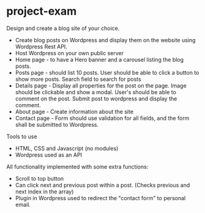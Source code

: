 # project-exam

Design and create a blog site of your choice.

* Create blog posts on Wordpress and display them on the website using Wordpress Rest API.
* Host Wordpress on your own public server
* Home page - to have a Hero banner and a carousel listing the blog posts. 
* Posts page - should list 10 posts. User should be able to click a button to show more posts. Search field to search for posts
* Details page - Display all properties for the post on the page. Image should be clickable and show a modal. User's should be able to comment on the post. 
Submit post to wordpress and display the comment.
* About page - Create information about the site
* Contact page - Form should use validation for all fields, and the form shall be submitted to Wordpress.


Tools to use
* HTML, CSS and Javascript (no modules)
* Wordpress used as an API


All functionality implemented with some extra functions:
* Scroll to top button
* Can click next and previous post within a post. (Checks previous and next index in the array)
* Plugin in Wordpress used to redirect the "contact form" to personal email.
